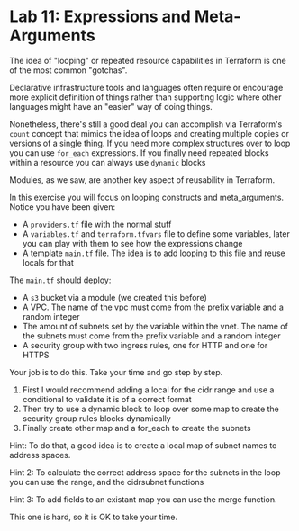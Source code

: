 # Lab 11: Expressions and Meta-Arguments

The idea of "looping" or repeated resource capabilities in Terraform is one of the most common "gotchas".

Declarative infrastructure tools and languages often require or encourage more explicit definition of things
rather than supporting logic where other languages might have an "easier" way of doing things.

Nonetheless, there's still a good deal you can accomplish via Terraform's `count` concept that mimics the idea of loops
and creating multiple copies or versions of a single thing. If you need more complex structures over to loop you can use `for_each` expressions.
If you finally need repeated blocks within a resource you can always use `dynamic` blocks

Modules, as we saw, are another key aspect of reusability in Terraform.

In this exercise you will focus on looping constructs and meta_arguments. Notice you have been given:

- A `providers.tf` file with the normal stuff
- A `variables.tf` and `terraform.tfvars` file to define some variables, later you can play with them to see how the expressions change
- A template `main.tf` file. The idea is to add looping to this file and reuse locals for that

The `main.tf` should deploy:

- A `s3` bucket via a module (we created this before)
- A VPC. The name of the vpc must come from the prefix variable and a random integer
- The amount of subnets set by the variable within the vnet. The name of the subnets must come from the prefix variable and a random integer
- A security group with two ingress rules, one for HTTP and one for HTTPS

Your job is to do this. Take your time and go step by step.

1. First I would recommend adding a local for the cidr range and use a conditional to validate it is of a correct format
2. Then try to use a dynamic block to loop over some map to create the security group rules blocks dynamically
3. Finally create other map and a for_each to create the subnets

Hint: To do that, a good idea is to create a local map of subnet names to address spaces.

Hint 2: To calculate the correct address space for the subnets in the loop you can use the range, and the cidrsubnet functions

Hint 3: To add fields to an existant map you can use the merge function.

This one is hard, so it is OK to take your time.